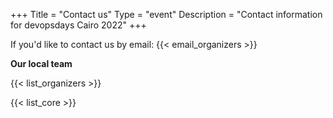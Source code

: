 +++
Title = "Contact us"
Type = "event"
Description = "Contact information for devopsdays Cairo 2022"
+++

If you'd like to contact us by email: {{< email_organizers >}}

**Our local team**

{{< list_organizers >}}


{{< list_core >}}
